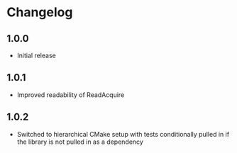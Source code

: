 # Changelog

## 1.0.0

- Initial release

## 1.0.1

- Improved readability of ReadAcquire

## 1.0.2

- Switched to hierarchical CMake setup with tests conditionally pulled in if the library is not pulled in as a dependency
